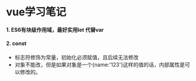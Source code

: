 # vue学习笔记
#### 1. ES6有块级作用域，最好实用let 代替var
#### 2. const
- 标志符修饰为常量，初始化必须赋值，且后续无法修改
- 对象不能改，但是如果对象是一个{name:'123'}这样的值的话，内部属性是可以修改的。

